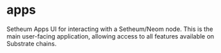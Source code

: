 # apps
Setheum Apps UI for interacting with a Setheum/Neom node. This is the main user-facing application, allowing access to all features available on Substrate chains. 
